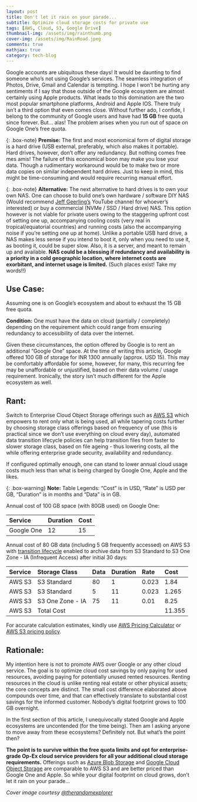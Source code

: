 ```yaml
---
layout: post
title: Don't let it rain on your parade...
subtitle: Optimize cloud storage costs for private use
tags: [AWS, Cloud, S3, Google Drive]
thumbnail-img: /assets/img/rainthumb.png
cover-img: /assets/img/RainRoad.jpeg
comments: true
mathjax: true
category: tech-blog
---
```


Google accounts are ubiquitous these days! It would be daunting to find someone who’s not using Google’s services. The seamless integration of Photos, Drive, Gmail and Calendar is tempting. I hope I won’t be hurting any sentiments if I say that those outside of the Google ecosystem are almost certainly using Apple products. What leads to this domination are the two most popular smartphone platforms, Android and Apple IOS. There truly isn’t a third option that even comes close. Without further ado, I confide, I belong to the community of Google users and have had **15 GB** free quota since forever. But... alas! The problem arises when you run out of space on Google One’s free quota.

{: .box-note}
**Premise:** 
The first and most economical form of digital storage is a hard drive (USB external, preferably, which also makes it portable). Hard drives, however, don’t offer any redundancy. But nothing comes free mes amis! The failure of this economical boon may make you lose your data. Though a rudimentary workaround would be to make two or more data copies on similar independent hard drives. Just to keep in mind, this might be time-consuming and would require recurring manual effort.

{: .box-note}
**Alternative:** 
The next alternative to hard drives is to own your own NAS. One can choose to build one’s own hardware / software DIY NAS (Would recommend [Jeff Geerling’s](https://www.youtube.com/c/JeffGeerling) YouTube channel for whoever’s interested) or buy a commercial (NVMe / SSD / Hard drive) NAS. This option however is not viable for private users owing to the staggering upfront cost of setting one up, accompanying cooling costs (very real in tropical/equatorial countries) and running costs (also the accompanying noise if you’re setting one up at home). Unlike a portable USB hard drive, a NAS makes less sense if you intend to boot it, only when you need to use it, as booting it, could be super slow. Also, it is a server, and meant to remain up and available. **NAS could be a blessing if redundancy and availability is a priority in a cold geographic location, where internet costs are exorbitant, and internet usage is limited.** (Such places exist! Take my words!!)

## Use Case:

Assuming one is on Google’s ecosystem and about to exhaust the 15 GB free quota.

**Condition:** One must have the data on cloud (partially / completely) depending on the requirement which could range from ensuring redundancy to accessibility of data over the internet.

Given these circumstances, the option offered by Google is to rent an additional “Google One” space. At the time of writing this article, Google offered 100 GB of storage for INR 1300 annually (approx. USD 15). This may be comfortably affordable for some, however, for many, this recurring fee may be unaffordable or unjustified, based on their data volume / usage requirement. Ironically, the story isn’t much different for the Apple ecosystem as well.

## Rant:

Switch to Enterprise Cloud Object Storage offerings such as [AWS S3](https://aws.amazon.com/s3/) which empowers to rent only what is being used, all while tapering costs further by choosing storage class offerings based on frequency of use (this is practical since we don’t use everything on cloud every day), automated data transition lifecycle policies can help transition files from faster to slower storage class, based on file ageing - thus lowering costs, all the while offering enterprise grade security, availability and redundancy.

If configured optimally enough, one can stand to lower annual cloud usage costs much less than what is being charged by Google One, Apple and the likes.

{: .box-warning}
**Note:** Table Legends: “Cost” is in USD, “Rate” is USD per GB, “Duration” is in months and “Data” is in GB.

Annual cost of 100 GB space (with 80GB used) on Google One:

| Service | Duration | Cost |
| :------ |:--- | :--- |
| Google One | 12 | 15 |

Annual cost of 80 GB data (including 5 GB frequently accessed) on AWS S3 with [transition lifecycle](https://docs.aws.amazon.com/AmazonS3/latest/userguide/lifecycle-transition-general-considerations.html) enabled to archive data from S3 Standard to S3 One Zone - IA (Infrequent Access) after initial 30 days:

| Service | Storage Class | Data | Duration | Rate | Cost |
| :------ |:--- | :--- | :--- | :--- | :--- |
| AWS S3 | S3 Standard | 80 | 1 | 0.023 | 1.84 |
| AWS S3 | S3 Standard | 5 | 11 | 0.023 | 1.265 |
| AWS S3 | S3 One Zone - IA | 75 | 11 | 0.01 | 8.25 |
| AWS S3 | Total Cost |  |  |  | 11.355 |

For accurate calculation estimates, kindly use [AWS Pricing Calculator](https://calculator.aws/) or [AWS S3 pricing policy](https://aws.amazon.com/s3/pricing/).

## Rationale:

My intention here is not to promote AWS over Google or any other cloud service. The goal is to optimize cloud cost savings by only paying for used resources, avoiding paying for potentially unused rented resources. Renting resources in the cloud is unlike renting real estate or other physical assets; the core concepts are distinct. The small cost difference elaborated above compounds over time, and that can effectively translate to substantial cost savings for the informed customer. Nobody’s digital footprint grows to 100 GB overnight.

In the first section of this article, I unequivocally stated Google and Apple ecosystems are uncontended (for the time being). Then am I asking anyone to move away from these ecosystems? Definitely not. But what’s the point then?

**The point is to survive within the free quota limits and opt for enterprise-grade Op-Ex cloud service providers for all your additional cloud storage requirements.** Offerings such as [Azure Blob Storage](https://azure.microsoft.com/en-us/products/storage/blobs/?msockid=2fabc323956261b42d0fd28d94906091) and [Google Cloud Object Storage](https://cloud.google.com/storage) are comparable to AWS S3 and are better priced than Google One and Apple. So while your digital footprint on cloud grows, don’t let it rain on your parade...

*Cover image courtesy [@therandomexplorer](https://www.instagram.com/therandomexplorer?igsh=enBmajh3N2t4dDV6)*